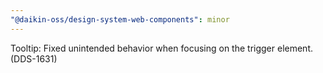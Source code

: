 ```yaml
---
"@daikin-oss/design-system-web-components": minor
---
```


Tooltip: Fixed unintended behavior when focusing on the trigger element. (DDS-1631)
